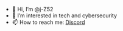 - 👋 Hi, I’m @j-Z52
- 👀 I’m interested in tech and cybersecurity
- 📫 How to reach me: [Discord](url:https://discordapp.com/users/849443852729581598)
